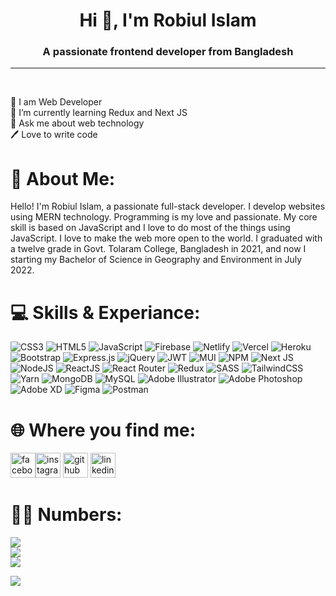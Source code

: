 
<h1 align="center">Hi 👋, I'm Robiul Islam</h1>
<h3 align="center">A passionate frontend developer from Bangladesh</h3>

---
<br/>

👑 I am Web Developer<br>🌱 I’m currently learning Redux and Next JS<br>💬 Ask me about web technology<br>🖊️ Love to write code 

# 💫 About Me:

Hello! I'm Robiul Islam, a passionate full-stack developer. I develop websites using MERN technology. Programming is my love and passionate. My core skill is based on JavaScript and I love to do most of the things using JavaScript. I love to make the web more open to the world. I graduated with a twelve grade in Govt. Tolaram College,
Bangladesh in 2021, and now I starting my Bachelor of Science in Geography and Environment in July 2022.


# 💻 Skills & Experiance:
![CSS3](https://img.shields.io/badge/css3-%231572B6.svg?style=for-the-badge&logo=css3&logoColor=white) ![HTML5](https://img.shields.io/badge/html5-%23E34F26.svg?style=for-the-badge&logo=html5&logoColor=white) ![JavaScript](https://img.shields.io/badge/javascript-%23323330.svg?style=for-the-badge&logo=javascript&logoColor=%23F7DF1E) ![Firebase](https://img.shields.io/badge/firebase-%23039BE5.svg?style=for-the-badge&logo=firebase) ![Netlify](https://img.shields.io/badge/netlify-%23000000.svg?style=for-the-badge&logo=netlify&logoColor=#00C7B7) ![Vercel](https://img.shields.io/badge/vercel-%23000000.svg?style=for-the-badge&logo=vercel&logoColor=white) ![Heroku](https://img.shields.io/badge/heroku-%23430098.svg?style=for-the-badge&logo=heroku&logoColor=white) ![Bootstrap](https://img.shields.io/badge/bootstrap-%23563D7C.svg?style=for-the-badge&logo=bootstrap&logoColor=white) ![Express.js](https://img.shields.io/badge/express.js-%23404d59.svg?style=for-the-badge&logo=express&logoColor=%2361DAFB) ![jQuery](https://img.shields.io/badge/jquery-%230769AD.svg?style=for-the-badge&logo=jquery&logoColor=white) ![JWT](https://img.shields.io/badge/JWT-black?style=for-the-badge&logo=JSON%20web%20tokens) ![MUI](https://img.shields.io/badge/MUI-%230081CB.svg?style=for-the-badge&logo=material-ui&logoColor=white) ![NPM](https://img.shields.io/badge/NPM-%23000000.svg?style=for-the-badge&logo=npm&logoColor=white) ![Next JS](https://img.shields.io/badge/Next-black?style=for-the-badge&logo=next.js&logoColor=white) ![NodeJS](https://img.shields.io/badge/node.js-6DA55F?style=for-the-badge&logo=node.js&logoColor=white) ![ReactJS](https://img.shields.io/badge/react-%2320232a.svg?style=for-the-badge&logo=react&logoColor=%2361DAFB) ![React Router](https://img.shields.io/badge/React_Router-CA4245?style=for-the-badge&logo=react-router&logoColor=white) ![Redux](https://img.shields.io/badge/redux-%23593d88.svg?style=for-the-badge&logo=redux&logoColor=white) ![SASS](https://img.shields.io/badge/SASS-hotpink.svg?style=for-the-badge&logo=SASS&logoColor=white) ![TailwindCSS](https://img.shields.io/badge/tailwindcss-%2338B2AC.svg?style=for-the-badge&logo=tailwind-css&logoColor=white) ![Yarn](https://img.shields.io/badge/yarn-%232C8EBB.svg?style=for-the-badge&logo=yarn&logoColor=white) ![MongoDB](https://img.shields.io/badge/MongoDB-%234ea94b.svg?style=for-the-badge&logo=mongodb&logoColor=white) ![MySQL](https://img.shields.io/badge/mysql-%2300f.svg?style=for-the-badge&logo=mysql&logoColor=white) ![Adobe Illustrator](https://img.shields.io/badge/adobeillustrator-%23FF9A00.svg?style=for-the-badge&logo=adobeillustrator&logoColor=white) ![Adobe Photoshop](https://img.shields.io/badge/adobephotoshop-%2331A8FF.svg?style=for-the-badge&logo=adobephotoshop&logoColor=white) ![Adobe XD](https://img.shields.io/badge/Adobe%20XD-470137?style=for-the-badge&logo=Adobe%20XD&logoColor=#FF61F6) 	![Figma](https://img.shields.io/badge/figma-%23F24E1E.svg?style=for-the-badge&logo=figma&logoColor=white) ![Postman](https://img.shields.io/badge/Postman-FF6C37?style=for-the-badge&logo=postman&logoColor=white)


# 🌐 Where you find me: 
[<img src='https://img.shields.io/badge/Facebook-%231877F2.svg?logo=Facebook&logoColor=white' alt='facebook' height='40'>](https://www.facebook.com/wgd06)[<img src='https://img.shields.io/badge/Instagram-%23E4405F.svg?logo=Instagram&logoColor=white' alt='instagram' height='40'>](https://instagram.com/__robiul__islam) [<img src='https://img.shields.io/badge/GitHub-%231877F2.svg?logo=Github&logoColor=white' alt='github' height='40'>](https://github.com/robiulislam12) [<img src='https://camo.githubusercontent.com/a80d00f23720d0bc9f55481cfcd77ab79e141606829cf16ec43f8cacc7741e46/68747470733a2f2f696d672e736869656c64732e696f2f62616467652f4c696e6b6564496e2d3030373742353f7374796c653d666f722d7468652d6261646765266c6f676f3d6c696e6b6564696e266c6f676f436f6c6f723d7768697465' alt='linkedin' height='40'>](https://linkedin.com/in/therobiulislam12)

# 👨‍💻 Numbers:
![](https://github-readme-stats.vercel.app/api?username=robiulislam12&theme=react&hide_border=false&include_all_commits=true&count_private=false)<br/>
![](https://github-readme-streak-stats.herokuapp.com/?user=robiulislam12&theme=react&hide_border=false)<br/>
![](https://github-readme-stats.vercel.app/api/top-langs/?username=robiulislam12&theme=react&hide_border=false&include_all_commits=true&count_private=false&layout=compact)

[![](https://visitcount.itsvg.in/api?id=robiulislam12&icon=0&color=0)](https://visitcount.itsvg.in)
